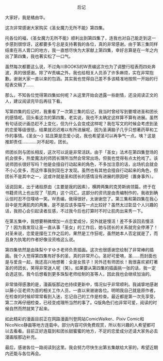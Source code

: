 <p align="center">后记</p>

大家好，我是橘由华。

这次非常感谢大家购买《圣女魔力无所不能》第四集。

托各位的福，《圣女魔力无所不能》顺利出到第四集了，连我也对自己能走到这一步感到很惊讶，这都要多亏总是支持著我的各位，真的非常感谢。由于第三集同样结束在吊人胃口的地方，我一直想尽快为大家献上第四集，幸好总算是在一年之内出了第四集，我也著实松了一口气。

虽然每次都要这么说，不过角川BOOKS的W责编这次也为了调整行程表而四处奔波，真的很感谢。除了W责编之外，我也给相关人员添了许多麻烦，实在非常抱歉。谢谢大家一直以来的包涵。其实我也觉得自己差不多该精准地按照一开始的行程表交稿了……

那么，不知各位觉得第四集如何呢？从这里开始会透露一些剧情，还没阅读正文的人，建议阅读完毕后再往下看。

写第四集的后记时，我重看了一次第三集的后记，我当时曾经写到要增进圣和团长的感情呢。回头看这次的第四集，老实说，我也不太确定这样算不算有进展。虽然有句话说计画总赶不上变化，但为什么会变成这样呢？我在写文的时候会考虑到圣的恋爱等级很低，结果就迟迟难以有所进展呢，因为圣满脑子几乎只想著药草和工作的事情。《圣女～》姑且算是恋爱小说，我也希望圣可以再争气一点。咦？这是推卸责任…………对不起啦，团长。

师团长则与团长相反，这次可以说是非常活跃。由于「圣女」法术在第四集登场的机会很多，热爱魔法的师团长理所当然会常常出场，但我也觉得有点太抢戏了。该说师团长很好写吗？他是会擅自行动起来的角色，不多加注意的话，出场机会就会不小心变多，而这件事我到现在才发现。虽然也有其他会擅自行动起来的角色，但团长不是其中之一，这或许就是圣和团长的感情没有进展的原因吧（置身事外）。

话说回来，出于诸般原由（主要是我的因素），横跨两集的克劳斯纳领篇，终于在书籍资讯上也出现了「肌肉」这个词汇。这部分的资讯是由责编制作的，我收到确认信时忍不住噗哧一笑。W责编，做得很好，太谢谢您了。第三集和第四集在我心目中是充满肌肉的两集，是不是应该多描写一点比较好？虽然太过彰显个人兴趣的话，我担心会引起读者反感，不过我今后也打算时不时让肌肉出来秀一下。

在第五集中，我想要稍微增加一点恋爱成分，另外就是慢活！差不多该回去慢活了！因为我发现让圣一直从事「圣女」的工作后，她与团长的关系就完全停滞了！对圣来说，恋爱是摆在工作之后的，果然是工作狂呢，虽然她本人否定就是了，而且身为执笔的作者好像没资格这么说。

第四集依然是由珠梨やすゆき老师负责插画。这次也很感谢您绘制了非常棒的插画。我个人觉得第四集有好多的圣，真的非常开心。圣好可爱唷，圣……而封面也是与爱良一起，我还高兴地想著：全是女孩子！另外还有师团长！我很喜欢紧盯著圣的师团长，笑得非常迷人呢（笑）。如果要从第四集的插画挑一张的话，我一定会选这张。我今后想看到更多珠梨老师绘制的圣等人，因此我也会继续加油的。

非常值得感激的是，漫画版那边也持续更新中，情况似乎非常顺利。我诚挚地感谢以藤小豆老师为首的相关工作人员，一直以来谢谢各位。明明我自己就是原作者，在检查的时候却常常看到入迷，忘记自己的工作是检查。最近都是第一次先享受，第二次再仔细检查，已经变成理所当然的事了。Q版角色们也非常可爱，阅读的时候自然而然就笑了起来。

如此精彩的漫画目前正在网路漫画刊登网站ComicWalker、Pixiv Comic和NicoNico静画等地方连载中。部分内容可供免费观赏，所以有兴趣的人希望都可以去看看。目前正好连载到和团长甜蜜蜜的地方，不足的恋爱成分还请大家务必去漫画版那边补充。

最后，感谢各位一路阅读到这里。我会努力尽快生出第五集献给大家的，希望近期内还能与各位再会。


